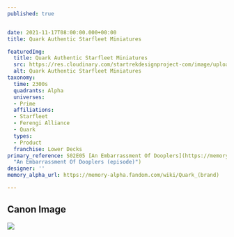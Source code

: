 ```yaml
---
published: true


date: 2021-11-17T08:00:00.000+00:00
title: Quark Authentic Starfleet Miniatures

featuredImg:
  title: Quark Authentic Starfleet Miniatures
  src: https://res.cloudinary.com/startrekdesignproject-com/image/upload/v1637113408/Quark-Authentic-Starfleet-Miniatures.png
  alt: Quark Authentic Starfleet Miniatures
taxonomy:
  time: 2300s
  quadrants: Alpha
  universes:
  - Prime
  affiliations:
  - Starfleet
  - Ferengi Alliance
  - Quark
  types:
  - Product
  franchise: Lower Decks
primary_reference: S02E05 [An Embarrassment Of Dooplers](https://memory-alpha.fandom.com/wiki/An_Embarrassment_Of_Dooplers_(episode)
  "An Embarrassment Of Dooplers (episode)")
designer: ''
memory_alpha_url: https://memory-alpha.fandom.com/wiki/Quark_(brand)

---
```

## Canon Image

![](https://res.cloudinary.com/startrekdesignproject-com/image/upload/v1637113409/Quark-Models_LDS-2x5.jpg)